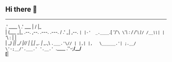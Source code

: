 ## Hi there 👋

  ______                                  ______         _    
.' ____ \                               .' ___  |       / |_  
| (___ \_|_ .--.   ,--.   .---.  .---. / .'   \_| ,--. `| |-' 
 _.____`.[ '/'`\ \`'_\ : / /'`\]/ /__\\| |       `'_\ : | |   
| \____) || \__/ |// | |,| \__. | \__.,\ `.___.'\// | |,| |,  
 \______.'| ;.__/ \'-;__/'.___.' '.__.' `.____ .'\'-;__/\__/  
         [__|                                                
